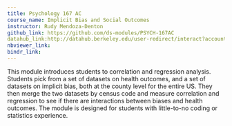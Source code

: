 ```yaml
---
title: Psychology 167 AC
course_name: Implicit Bias and Social Outcomes
instructor: Rudy Mendoza-Denton
github_link: https://github.com/ds-modules/PSYCH-167AC
datahub_link:http://datahub.berkeley.edu/user-redirect/interact?account=ds-modules&repo=PSYCH-167AC&branch=master&path=
nbviewer_link:
bindr_link:
---
```

This module introduces students to correlation and regression analysis.  Students pick from a set of datasets on health outcomes, and a set of datasets on implicit bias, both at the county level for the entire US. They then merge the two datasets by census code and measure correlation and regression to see if there are interactions between biases and health outcomes.   The module is designed for students with little-to-no coding or statistics experience.

